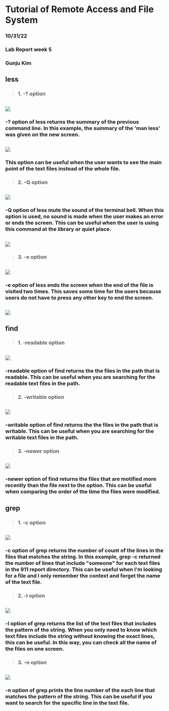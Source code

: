 # Tutorial of Remote Access and File System
### 10/31/22
### Lab Report week 5
### Gunju Kim



## less
> ###  1. -? option
## ![](-?.png)
### -? option of less returns the summary of the previous command line. In this example, the summary of the 'man less' was given on the new screen.
## ![](summary.png)
### This option can be useful when the user wants to see the main point of the text files instead of the whole file.
> ###  2. -Q option
## ![](-Q.png)
### -Q option of less mute the sound of the terminal bell. When this option is used, no sound is made when the user makes an error or ends the screen. This can be useful when the user is using this command at the library or quiet place.
## ![](output-Q.png)
> ###  3. -e option
## ![](-e.png)
### -e option of less ends the screen when the end of the file is visited two times. This saves some time for the users because users do not have to press any other key to end the screen.
## ![](output-e.png)

## find
> ###  1. -readable option
## ![](readable.png)
### -readable option of find returns the the files in the path that is readable. This can be useful when you are searching for the readable text files in the path.
> ###  2. -writable option
## ![](writable.png)
### -writable option of find returns the the files in the path that is writable. This can be useful when you are searching for the writable text files in the path.
> ###  3. -newer option
## ![](newer.png)
### -newer option of find returns the files that are motified more recently than the file next to the option. This can be useful when comparing the order of the time the files were modified.


## grep
> ###  1. -c option
## ![](grep-c.png)
### -c option of grep returns the number of count of the lines in the files that matches the string. In this example, grep -c returned the number of lines that include "someone" for each text files in the 911 report directory. This can be useful when I'm looking for a file and I only remember the context and forget the name of the text file.
> ###  2. -l option
## ![](grep-l.png)
### -l option of grep returns the list of the text files that includes the pattern of the string. When you only need to know which text files include the string without knowing the exact lines, this can be useful. In this way, you can check all the name of the files on one screen.
> ###  3. -n option
## ![](grep-n.png)
### -n option of grep prints the line number of the each line that matches the pattern of the string. This can be useful if you want to search for the specific line in the text file.


